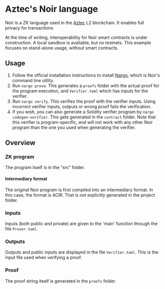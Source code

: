 # Aztec's Noir language

Noir is a ZK language used in the [Aztec](https://aztec.network/) L2 blockchain. It enables full privacy for transactions.

At the time of writing, interoperability for Noir smart contracts is under construction. A local sandbox is available, but no testnets. This example focuses on stand-alone usage, without smart contracts.

## Usage

1. Follow the official installation instructions to install [Nargo](https://noir-lang.org/getting_started/nargo_installation), which is Noir's command line utility.
1. Run `nargo prove`. This generates a `proofs` folder with the actual proof for the program execution, and `Verifier.toml` which has inputs for the verifier.
1. Run `nargo verify`. This verifies the proof with the verifier inputs. Using incorrect verifier inputs, outputs or wrong proof fails the verification.
1. If you wish, you can also generate a Solidity verifier program by `nargo codegen-verifier`. This gets generated in the `contract` folder. Note that this verifier is program-specific, and will not work with any other Noir program than the one you used when generating the verifier.

## Overview

### ZK program

The program itself is in the "src" folder.

#### Intermediary format

The original Noir program is first compiled into an intermediary format. In this case, the format is ACIR. That is not explicitly generated in the project folder.

### Inputs

Inputs (both public and private) are given to the 'main' function through the file `Prover.toml`.

### Outputs

Outputs and public inputs are displayed in the file `Verifier.toml`. This is the input file used when verifying a proof.

### Proof

The proof string itself is generated in the `proofs` folder.
